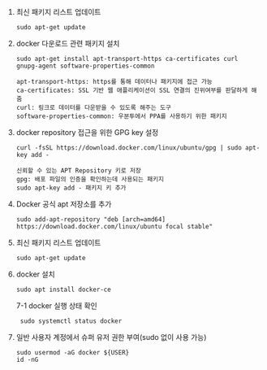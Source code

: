 
1. 최신 패키지 리스트 업데이트

       sudo apt-get update


2. docker 다운로드  관련 패키지 설치

       sudo apt-get install apt-transport-https ca-certificates curl gnupg-agent software-properties-common

       apt-transport-https: https를 통해 데이터나 패키지에 접근 가능
       ca-certificates: SSL 기반 웹 애플리케이션이 SSL 연결의 진위여부를 판달하게 해줌
       curl: 링크로 데이터를 다운받을 수 있도록 해주는 도구
       software-properties-common: 우분투에서 PPA를 사용하기 위한 패키지

4. docker repository 접근을 위한 GPG key 설정

       curl -fsSL https://download.docker.com/linux/ubuntu/gpg | sudo apt-key add -

       신뢰할 수 있는 APT Repository 키로 저장
       gpg: 배포 파일의 인증을 확인하는데 사용되는 패키지
       sudo apt-key add - 패키지 키 추가

5. Docker 공식 apt 저장소를 추가
   
       sudo add-apt-repository "deb [arch=amd64] https://download.docker.com/linux/ubuntu focal stable"

6. 최신 패키지 리스트 업데이트

       sudo apt-get update

7. docker 설치

       sudo apt install docker-ce

   7-1 docker 실행 상태 확인

        sudo systemctl status docker
      
8. 일반 사용자 계정에서 슈퍼 유저 권한 부여(sudo 없이 사용 가능)

       sudo usermod -aG docker ${USER}
       id -nG
   
   

